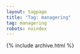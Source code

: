 ```yaml
---
layout: tagpage
title: "Tag: managering"
tag: managering
robots: noindex
---
```

{% include archive.html %}